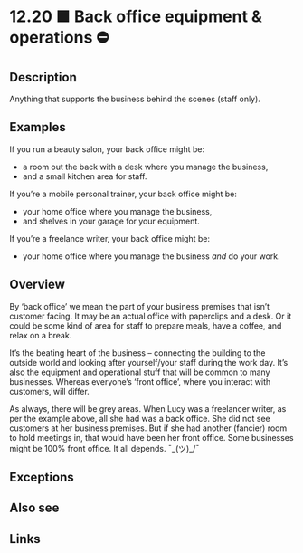 # 12.20 ■ Back office equipment & operations ⛔️

## Description

Anything that supports the business behind the scenes (staff only).

## Examples

If you run a beauty salon, your back office might be:

- a room out the back with a desk where you manage the business,
- and a small kitchen area for staff.

If you’re a mobile personal trainer, your back office might be:

- your home office where you manage the business,
- and shelves in your garage for your equipment.

If you’re a freelance writer, your back office might be:

- your home office where you manage the business _and_ do your work.

## Overview

By ‘back office’ we mean the part of your business premises that isn’t customer facing. It may be an actual office with paperclips and a desk. Or it could be some kind of area for staff to prepare meals, have a coffee, and relax on a break.

It’s the beating heart of the business – connecting the building to the outside world and looking after yourself/your staff during the work day. It’s also the equipment and operational stuff that will be common to many businesses. Whereas everyone’s ‘front office’, where you interact with customers, will differ.

As always, there will be grey areas. When Lucy was a freelancer writer, as per the example above, all she had was a back office. She did not see customers at her business premises. But if she had another (fancier) room to hold meetings in, that would have been her front office. Some businesses might be 100% front office. It all depends. ¯\_(ツ)\_/¯

## Exceptions

## Also see


## Links
